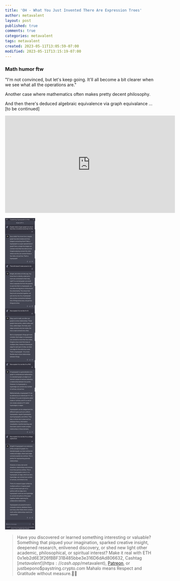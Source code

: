 ```yaml
---
title: 'OH - What You Just Invented There Are Expression Trees'
author: metavalent
layout: post
published: true
comments: true
categories: metavalent
tags: metavalent
created: 2023-05-11T13:05:59-07:00
modified: 2023-05-11T13:15:19-07:00
---
```


### Math humor ftw 

"I'm not convinced, but let's keep going. It'll all become a bit clearer when we see what all the operations are."

Another case where mathematics often makes pretty decent philosophy.

And then there's deduced algebraic equivalence via graph equivalance ... [to be continued]

<iframe id="ytplayer" type="text/html" width="560" height="320"
  src="https://www.youtube.com/embed/2-V3So3ipms?autoplay=1"
  frameborder="0"></iframe>

![Explain It Like I'm Five](/assets/images/a32b8aa3c696e438f894bc03fef4a327.jpg "hypergraphs defined by GPT4")

<p></p>
<p></p>
<p></p>

> Have you discovered or learned something interesting or valuable? Something that piqued your imagination, sparked creative insight, deepened research, enlivened discovery, or shed new light other academic, philosophical, or spiritual interest? Make it real with ETH 0x1eb2d6E3f26fBBF31B485bbe3e316D6dAd806632, Cashtag [$metavalent](https://cash.app/$metavalent), [Patreon](https://patreon.com/metavalent), or justbepono$paystring.crypto.com Mahalo means Respect and Gratitude without measure.🙏🏼
